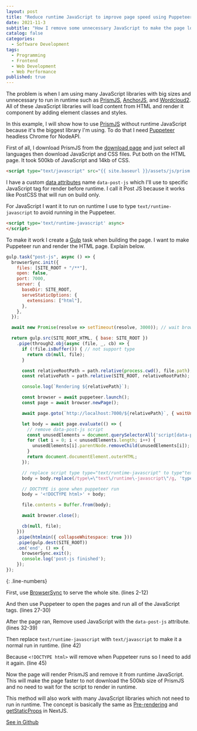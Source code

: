 ```yaml
---
layout: post
title: "Reduce runtime JavaScript to improve page speed using Puppeteer"
date: 2021-11-3
subtitle: "How I remove some unnecessary JavaScript to make the page loading faster in runtime using Puppeteer"
catalog: false
categories:
  - Software Development
tags:
  - Programming
  - Frontend
  - Web Development
  - Web Performance
published: true
---
```


The problem is when I am using many JavaScript libraries with big sizes and unnecessary to run in runtime such as [PrismJS](https://github.com/PrismJS/prism), [AnchorJS](https://github.com/bryanbraun/anchorjs), and [Wordcloud2](https://github.com/timdream/wordcloud2.js/). All of these JavaScript libraries will load content from HTML and render it component by adding element classes and styles.

In this example, I will show how to use [PrismJS](https://github.com/PrismJS/prism) without runtime JavaScript because it's the biggest library I'm using. To do that I need [Puppeteer](https://github.com/puppeteer/puppeteer) headless Chrome for NodeAPI.

First of all, I download PrismJS from the [download page](https://prismjs.com/download.html) and just select all languages then download JavaScript and CSS files. Put both on the HTML page. It took 500kb of JavaScript and 14kb of CSS.

```HTML
<script type="text/javascript" src="{{ site.baseurl }}/assets/js/prism.js" data-post-js="true" ></script>
```

I have a custom [data attributes](https://developer.mozilla.org/en-US/docs/Learn/HTML/Howto/Use_data_attributes) name `data-post-js` which I'll use to specific JavaScript tag for render before runtime. I call it Post JS because it works like PostCSS that will run on build only.

For JavaScript I want it to run on runtime I use to type `text/runtime-javascript` to avoid running in the Puppeteer.

```HTML
<script type='text/runtime-javascript' async>
</script>
```

To make it work I create a [Gulp](https://github.com/gulpjs/gulp) task when building the page. I want to make Puppeteer run and render the HTML page. Explain below.

```JavaScript
gulp.task("post-js", async () => {
  browserSync.init({
    files: [SITE_ROOT + "/**"],
    open: false,
    port: 7000,
    server: {
      baseDir: SITE_ROOT,
      serveStaticOptions: {
        extensions: ["html"],
      },
    },
  });

  await new Promise(resolve => setTimeout(resolve, 3000)); // wait browserSync run

  return gulp.src(SITE_ROOT_HTML, { base: SITE_ROOT })
    .pipe(through2.obj(async (file, _, cb) => {
      if (!file.isBuffer()) { // not support type
        return cb(null, file);
      }

      const relativeRootPath = path.relative(process.cwd(), file.path);
      const relativePath = path.relative(SITE_ROOT, relativeRootPath);

      console.log(`Rendering ${relativePath}`);

      const browser = await puppeteer.launch();
      const page = await browser.newPage();

      await page.goto(`http://localhost:7000/${relativePath}`, { waitUntil: 'networkidle0' });

      let body = await page.evaluate(() => {
        // remove data-post-js script
        const unusedElements = document.querySelectorAll('script[data-post-js="true"]');
        for (let i = 0; i < unusedElements.length; i++) {
          unusedElements[i].parentNode.removeChild(unusedElements[i]);
        }
        return document.documentElement.outerHTML;
      });

      // replace script type type="text/runtime-javascript" to type"text/javascript"
      body = body.replace(/type\=\"text\/runtime\-javascript\"/g, 'type="text/javascript"');

      // DOCTYPE is gone when puppeteer run
      body = '<!DOCTYPE html>' + body;

      file.contents = Buffer.from(body);

      await browser.close();

      cb(null, file);
    }))
    .pipe(htmlmin({ collapseWhitespace: true }))
    .pipe(gulp.dest(SITE_ROOT))
    .on('end', () => {
      browserSync.exit();
      console.log('post-js finished');
    });
});
```
{: .line-numbers}

First, use [BrowserSync](https://github.com/BrowserSync/browser-sync) to serve the whole site. (lines 2-12)

And then use Puppeteer to open the pages and run all of the JavaScript tags. (lines 27-30)

After the page ran, Remove used JavaScript with the `data-post-js` attribute. (lines 32-39)

Then replace `text/runtime-javascript` with `text/javascript` to make it a normal run in runtime. (line 42)

Because `<!DOCTYPE html>` will remove when Puppeteer runs so I need to add it again. (line 45)

Now the page will render PrismJS and remove it from runtime JavaScript. This will make the page faster to not download the 500kb size of PrismJS and no need to wait for the script to render in runtime.

This method will also work with many JavaScript libraries which not need to run in runtime. The concept is basically the same as [Pre-rendering](https://nextjs.org/docs/basic-features/pages#pre-rendering) and [getStaticProps](https://nextjs.org/docs/basic-features/data-fetching#getstaticprops-static-generation) in NextJS.

[See in Github](https://github.com/ntsd/ntsd.dev/blob/e2db2c0f4677b49bb928dcef20ba5b441a67fdbb/gulpfile.babel.js#L132-L188)
